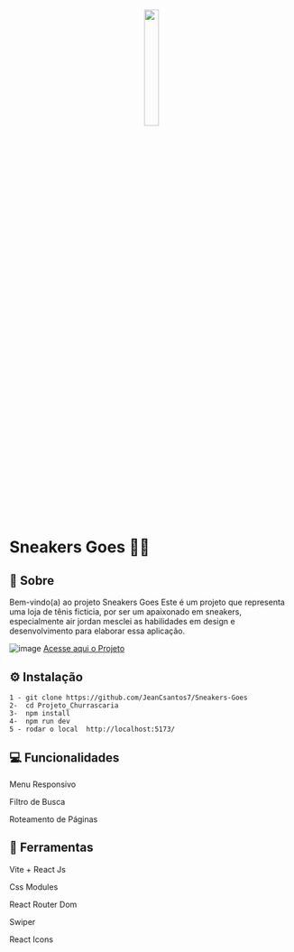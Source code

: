 
 <h1 style="text-align: center;">
      <h1 style="text-align: center;">
           <img width= "23%" src="./Logotipo.png" alt="">
    </h1>
    </h1>

<h1> Sneakers Goes 🏀👟</h1>

## 📖 Sobre

 <p >
 Bem-vindo(a) ao projeto Sneakers Goes Este é um projeto que representa uma loja de tênis ficticia, por ser um apaixonado em sneakers, especialmente air jordan mesclei as habilidades em design e desenvolvimento para elaborar essa aplicação.</p>


![image](https://github.com/JeanCsantos7/Sneakers-Goes/assets/126731254/7c82f719-1e69-4188-9d95-17d3ac9316a4)
<a href="https://sneakers-goes.vercel.app/">Acesse aqui o Projeto</a>

## ⚙ Instalação

    1 - git clone https://github.com/JeanCsantos7/Sneakers-Goes
    2-  cd Projeto_Churrascaria
    3-  npm install
    4-  npm run dev
    5 - rodar o local  http://localhost:5173/

## 💻 Funcionalidades

Menu Responsivo

Filtro de Busca

Roteamento de Páginas

## 🔨 Ferramentas

Vite + React Js

Css Modules

React Router Dom

Swiper

React Icons



